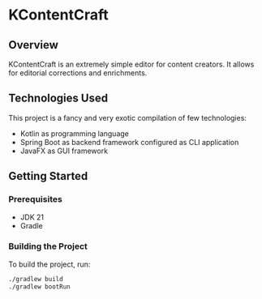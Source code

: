 # KContentCraft

## Overview
KContentCraft is an extremely simple editor for content creators. It allows for editorial corrections and enrichments. 

## Technologies Used

This project is a fancy and very exotic compilation of few technologies:
* Kotlin as programming language
* Spring Boot as backend framework configured as CLI application
* JavaFX as GUI framework

## Getting Started

### Prerequisites
- JDK 21
- Gradle

### Building the Project
To build the project, run:
```sh
./gradlew build
./gradlew bootRun

